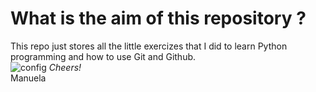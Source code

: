 # What is the aim of this repository ?
This repo just stores all the little exercizes that I did to learn Python programming and how to use Git and Github. <br />
![config](./Images/Dreaming.png)
*Cheers!* <br />
Manuela

